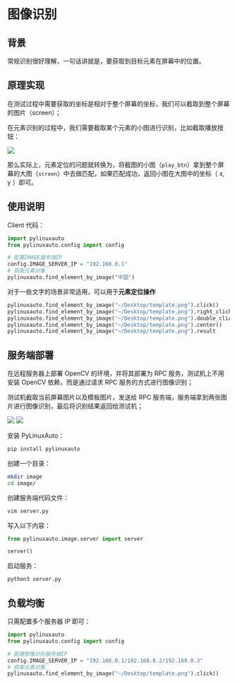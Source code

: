 # 图像识别

## 背景

常规识别很好理解，一句话讲就是，要获取到目标元素在屏幕中的位置。

## 原理实现

在测试过程中需要获取的坐标是相对于整个屏幕的坐标，我们可以截取到整个屏幕的图片（screen）；

在元素识别的过程中，我们需要截取某个元素的小图进行识别，比如截取播放按钮：

![](https://pic.imgdb.cn/item/64f054c8661c6c8e54ff4c33.png)

那么实际上，元素定位的问题就转换为，将截图的小图（`play_btn`）拿到整个屏幕的大图（`screen`）中去做匹配，如果匹配成功，返回小图在大图中的坐标（ x,  y ）即可。

## 使用说明

Client 代码：

```python
import pylinuxauto
from pylinuxauto.config import config

# 配置IMAGE服务端IP
config.IMAGE_SERVER_IP = "192.168.0.1"
# 获取元素对象
pylinuxauto.find_element_by_image("中国")
```

对于一些文字的场景非常适用，可以用于**元素定位操作**

```python
pylinuxauto.find_element_by_image("~/Desktop/template.png").click()
pylinuxauto.find_element_by_image("~/Desktop/template.png").right_click()
pylinuxauto.find_element_by_image("~/Desktop/template.png").double_click()
pylinuxauto.find_element_by_image("~/Desktop/template.png").center()
pylinuxauto.find_element_by_image("~/Desktop/template.png").result
```

## 服务端部署

在远程服务器上部署 OpenCV 的环境，并将其部署为 RPC 服务，测试机上不用安装 OpenCV 依赖，而是通过请求 RPC 服务的方式进行图像识别；

测试机截取当前屏幕图片以及模板图片，发送给 RPC 服务端，服务端拿到两张图片进行图像识别，最后将识别结果返回给测试机；

![](https://pic.imgdb.cn/item/64f054c3661c6c8e54ff47b5.png)
![](https://pic.imgdb.cn/item/64f054c3661c6c8e54ff47b5.png)

安装 PyLinuxAuto：

```bash
pip install pylinuxauto
```

创建一个目录：

```bash
mkdir image
cd image/
```

创建服务端代码文件：

```bash
vim server.py
```

写入以下内容：

```python
from pylinuxauto.image.server import server

server()
```

启动服务：

```bash
python3 server.py
```

## 负载均衡

只需配置多个服务器 IP 即可：

```python
import pylinuxauto
from pylinuxauto.config import config

# 配置图像识别服务端IP
config.IMAGE_SERVER_IP = "192.168.0.1/192.168.0.2/192.168.0.3"
# 获取元素对象
pylinuxauto.find_element_by_image("~/Desktop/template.png").click()
```

